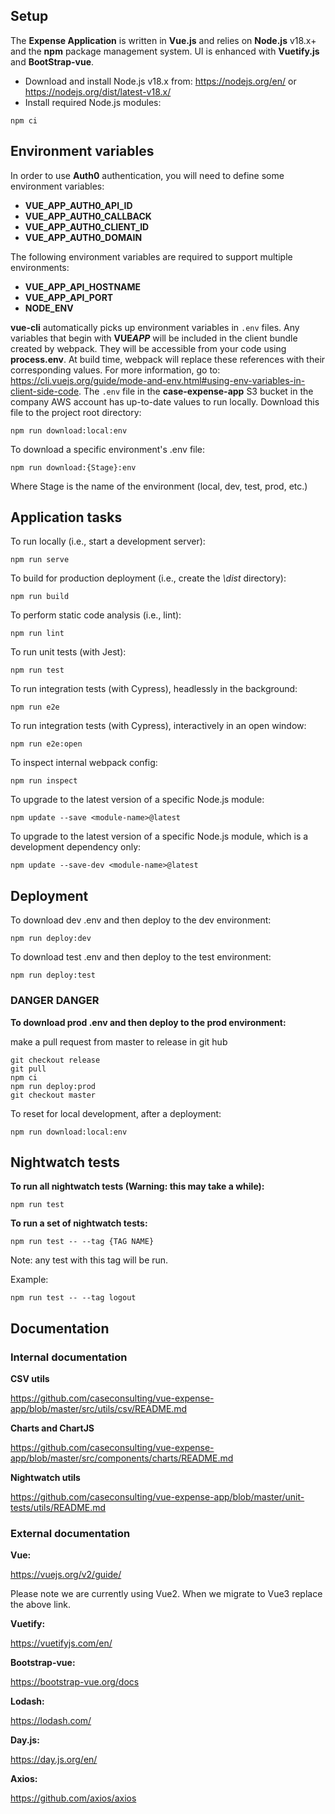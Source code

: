 ## Setup

The **Expense Application** is written in **Vue.js** and relies on **Node.js** v18.x+ and the **npm** package management system. UI is enhanced with **Vuetify.js** and **BootStrap-vue**.

- Download and install Node.js v18.x from: https://nodejs.org/en/ or https://nodejs.org/dist/latest-v18.x/
- Install required Node.js modules:

```
npm ci
```

## Environment variables

In order to use **Auth0** authentication, you will need to define some environment variables:

- **VUE_APP_AUTH0_API_ID**
- **VUE_APP_AUTH0_CALLBACK**
- **VUE_APP_AUTH0_CLIENT_ID**
- **VUE_APP_AUTH0_DOMAIN**

The following environment variables are required to support multiple environments:

- **VUE_APP_API_HOSTNAME**
- **VUE_APP_API_PORT**
- **NODE_ENV**

**vue-cli** automatically picks up environment variables in `.env` files. Any variables that begin with **VUE*APP***
will be included in the client bundle created by webpack. They will be accessible from your code using **process.env**.
At build time, webpack will replace these references with their corresponding values. For more information, go to:
https://cli.vuejs.org/guide/mode-and-env.html#using-env-variables-in-client-side-code.
The `.env` file in the **case-expense-app** S3 bucket in the company AWS account has up-to-date values to run locally.
Download this file to the project root directory:

```
npm run download:local:env
```

To download a specific environment's .env file:

```
npm run download:{Stage}:env
```

Where Stage is the name of the environment (local, dev, test, prod, etc.)

## Application tasks

To run locally (i.e., start a development server):

```
npm run serve
```

To build for production deployment (i.e., create the _\dist_ directory):

```
npm run build
```

To perform static code analysis (i.e., lint):

```
npm run lint
```

To run unit tests (with Jest):

```
npm run test
```

To run integration tests (with Cypress), headlessly in the background:

```
npm run e2e
```

To run integration tests (with Cypress), interactively in an open window:

```
npm run e2e:open
```

To inspect internal webpack config:

```
npm run inspect
```

To upgrade to the latest version of a specific Node.js module:

```
npm update --save <module-name>@latest
```

To upgrade to the latest version of a specific Node.js module, which is a development dependency only:

```
npm update --save-dev <module-name>@latest
```

## Deployment

To download dev .env and then deploy to the dev environment:

```
npm run deploy:dev
```

To download test .env and then deploy to the test environment:

```
npm run deploy:test
```

### DANGER DANGER

**To download prod .env and then deploy to the prod environment:**

make a pull request from master to release in git hub

```
git checkout release
git pull
npm ci
npm run deploy:prod
git checkout master
```

To reset for local development, after a deployment:

```
npm run download:local:env
```

## Nightwatch tests

**To run all nightwatch tests (Warning: this may take a while):**

```
npm run test
```

**To run a set of nightwatch tests:**

```
npm run test -- --tag {TAG NAME}
```

Note: any test with this tag will be run.

Example:

```
npm run test -- --tag logout
```

## Documentation

### Internal documentation

**CSV utils**

https://github.com/caseconsulting/vue-expense-app/blob/master/src/utils/csv/README.md

**Charts and ChartJS**

https://github.com/caseconsulting/vue-expense-app/blob/master/src/components/charts/README.md

**Nightwatch utils**

https://github.com/caseconsulting/vue-expense-app/blob/master/unit-tests/utils/README.md

### External documentation

**Vue:**

https://vuejs.org/v2/guide/

Please note we are currently using Vue2. When we migrate to Vue3 replace the above link.

**Vuetify:**

https://vuetifyjs.com/en/

**Bootstrap-vue:**

https://bootstrap-vue.org/docs

**Lodash:**

https://lodash.com/

**Day.js:**

https://day.js.org/en/

**Axios:**

https://github.com/axios/axios
